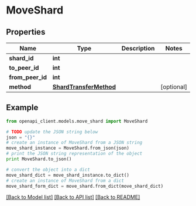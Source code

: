 # MoveShard


## Properties
Name | Type | Description | Notes
------------ | ------------- | ------------- | -------------
**shard_id** | **int** |  | 
**to_peer_id** | **int** |  | 
**from_peer_id** | **int** |  | 
**method** | [**ShardTransferMethod**](ShardTransferMethod.md) |  | [optional] 

## Example

```python
from openapi_client.models.move_shard import MoveShard

# TODO update the JSON string below
json = "{}"
# create an instance of MoveShard from a JSON string
move_shard_instance = MoveShard.from_json(json)
# print the JSON string representation of the object
print MoveShard.to_json()

# convert the object into a dict
move_shard_dict = move_shard_instance.to_dict()
# create an instance of MoveShard from a dict
move_shard_form_dict = move_shard.from_dict(move_shard_dict)
```
[[Back to Model list]](../README.md#documentation-for-models) [[Back to API list]](../README.md#documentation-for-api-endpoints) [[Back to README]](../README.md)



